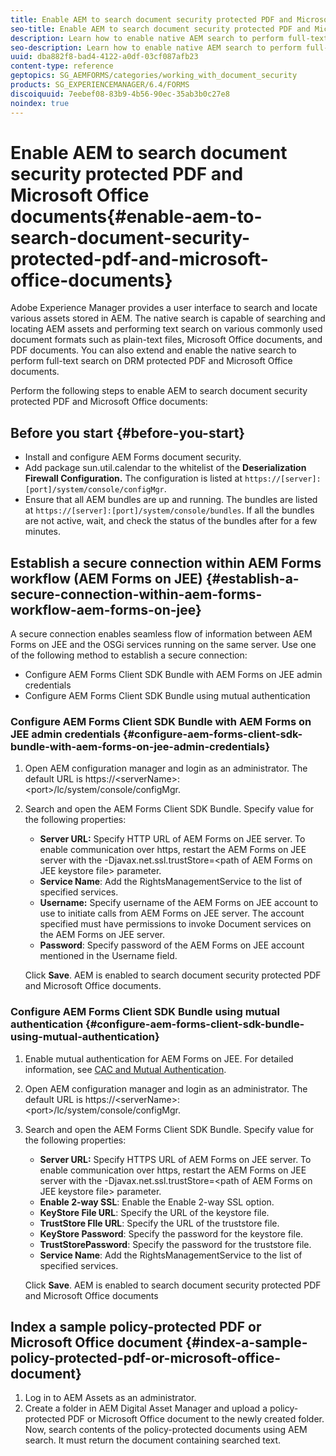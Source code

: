 ```yaml
---
title: Enable AEM to search document security protected PDF and Microsoft Office documents
seo-title: Enable AEM to search document security protected PDF and Microsoft Office documents
description: Learn how to enable native AEM search to perform full-text search on DRM protected PDF documents.  
seo-description: Learn how to enable native AEM search to perform full-text search on DRM protected PDF documents.  
uuid: dba882f8-bad4-4122-a0df-03cf087afb23
content-type: reference
geptopics: SG_AEMFORMS/categories/working_with_document_security
products: SG_EXPERIENCEMANAGER/6.4/FORMS
discoiquuid: 7eebef08-83b9-4b56-90ec-35ab3b0c27e8
noindex: true
---
```


# Enable AEM to search document security protected PDF and Microsoft Office documents{#enable-aem-to-search-document-security-protected-pdf-and-microsoft-office-documents}

Adobe Experience Manager provides a user interface to search and locate various assets stored in AEM. The native search is capable of searching and locating AEM assets and performing  text  search on various commonly used document formats such as plain-text files, Microsoft Office documents, and PDF documents. You can also extend and enable the native search to perform  full-text  search on DRM protected PDF and Microsoft Office documents.

Perform the following steps to enable AEM to search document security protected PDF and Microsoft Office documents:

## Before you start {#before-you-start}

* Install and configure AEM Forms document security.
* Add package sun.util.calendar to the whitelist of the **Deserialization Firewall Configuration.** The configuration is listed at `https://[server]:[port]/system/console/configMgr`.
* Ensure that all AEM bundles are up and running. The bundles are listed at `https://[server]:[port]/system/console/bundles`. If all the bundles are not active, wait, and check the status of the bundles after for a few minutes.

## Establish a secure connection within AEM Forms workflow (AEM Forms on JEE) {#establish-a-secure-connection-within-aem-forms-workflow-aem-forms-on-jee}

A secure connection enables  seamless  flow of information between AEM Forms on JEE and the OSGi services running on the same server. Use one of the following method to establish a secure connection:

* Configure AEM Forms Client SDK Bundle with AEM Forms on JEE admin credentials
* Configure AEM Forms Client SDK Bundle using mutual authentication

### Configure AEM Forms Client SDK Bundle with AEM Forms on JEE admin credentials {#configure-aem-forms-client-sdk-bundle-with-aem-forms-on-jee-admin-credentials}

1. Open AEM configuration manager and login as an administrator. The default URL is https://&lt;serverName&gt;:&lt;port&gt;/lc/system/console/configMgr.
1. Search and open the AEM Forms Client SDK Bundle. Specify value for the following properties:

    * **Server URL:** Specify HTTP URL of AEM Forms on JEE server. To enable communication over https, restart the AEM Forms on JEE server with the -Djavax.net.ssl.trustStore=&lt;path of AEM Forms on JEE  keystore  file&gt; parameter.
    * **Service Name**: Add the RightsManagementService to the list of specified services.
    * **Username:** Specify username of the AEM Forms on JEE account to use to initiate calls from AEM Forms on JEE server. The account specified must have permissions to invoke Document services on the AEM Forms on JEE server.
    * **Password**: Specify password of the AEM Forms on JEE account mentioned in the Username field.

   Click **Save**. AEM is enabled to search document security protected PDF and Microsoft Office documents.

### Configure AEM Forms Client SDK Bundle using mutual authentication {#configure-aem-forms-client-sdk-bundle-using-mutual-authentication}

1. Enable mutual authentication for AEM Forms on JEE. For detailed information, see [CAC and Mutual Authentication](https://helpx.adobe.com/livecycle/kb/cac-mutual-authentication.html).
1. Open AEM configuration manager and login as an administrator. The default URL is https://&lt;serverName&gt;:&lt;port&gt;/lc/system/console/configMgr.
1. Search and open the AEM Forms Client SDK Bundle. Specify value for the following properties:

    * **Server URL:** Specify HTTPS URL of AEM Forms on JEE server. To enable communication over https, restart the AEM Forms on JEE server with the -Djavax.net.ssl.trustStore=&lt;path of AEM Forms on JEE  keystore  file&gt; parameter.
    * **Enable 2-way SSL**: Enable the Enable 2-way SSL option.
    * **KeyStore File URL**: Specify the URL of the  keystore  file.
    * **TrustStore  FIle  URL**: Specify the URL of the  truststore  file.
    * **KeyStore Password**: Specify the password for the  keystore  file. 
    * **TrustStorePassword**: Specify the password for the  truststore  file.
    * **Service Name**: Add the RightsManagementService to the list of specified services.

   Click **Save**. AEM is enabled to search document security protected PDF and Microsoft Office documents

## Index a sample policy-protected PDF or Microsoft Office document {#index-a-sample-policy-protected-pdf-or-microsoft-office-document}

1. Log in to AEM Assets as an administrator.
1. Create a folder in AEM Digital Asset Manager and upload a policy-protected PDF or Microsoft Office document to the newly created folder. Now, search contents of the policy-protected documents using AEM search. It must return the document containing searched text.

